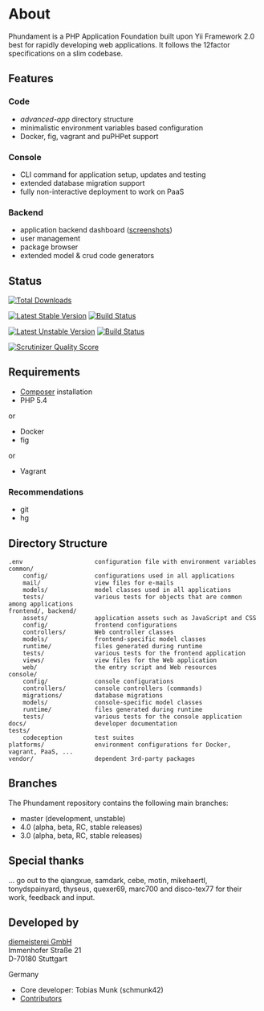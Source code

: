 About
=====

Phundament is a PHP Application Foundation built upon Yii Framework 2.0 best for rapidly developing web
applications. It follows the 12factor specifications on a slim codebase.

Features
--------

### Code

- *advanced-app* directory structure
- minimalistic environment variables based configuration
- Docker, fig, vagrant and puPHPet support

### Console

- CLI command for application setup, updates and testing
- extended database migration support
- fully non-interactive deployment to work on PaaS

### Backend

- application backend dashboard ([screenshots](https://plus.google.com/+Phundament/posts/7y1TkmmsrcN?pid=6070967303804764434&oid=114873431066202526630))
- user management
- package browser
- extended model & crud code generators

Status
------

[![Total Downloads](https://poser.pugx.org/phundament/app/downloads.png)](https://packagist.org/packages/phundament/app)

[![Latest Stable Version](https://poser.pugx.org/phundament/app/v/stable.png)](https://packagist.org/packages/phundament/app)
[![Build Status](https://travis-ci.org/phundament/app.png?branch=4.0)](https://travis-ci.org/phundament/app)

[![Latest Unstable Version](https://poser.pugx.org/phundament/app/v/unstable.png)](https://packagist.org/packages/phundament/app)
[![Build Status](https://travis-ci.org/phundament/app.png?branch=master)](https://travis-ci.org/phundament/app)

[![Scrutinizer Quality Score](https://scrutinizer-ci.com/g/phundament/app/badges/quality-score.png?s=4d1ce01151a4e82df75b563e7ccf0001cc227bd1)](https://scrutinizer-ci.com/g/phundament/app/)

Requirements
------------

- [Composer](http://getcomposer.org/doc/00-intro.md#installation-nix) installation
- PHP 5.4

or  
 
 - Docker
 - fig
  
or 
 
 - Vagrant

### Recommendations

- git
- hg

Directory Structure
-------------------

```
.env                    configuration file with environment variables
common/
    config/             configurations used in all applications
    mail/               view files for e-mails
    models/             model classes used in all applications
    tests/              various tests for objects that are common among applications
frontend/, backend/
    assets/             application assets such as JavaScript and CSS
    config/             frontend configurations
    controllers/        Web controller classes
    models/             frontend-specific model classes
    runtime/            files generated during runtime
    tests/              various tests for the frontend application
    views/              view files for the Web application
    web/                the entry script and Web resources
console/
    config/             console configurations
    controllers/        console controllers (commands)
    migrations/         database migrations
    models/             console-specific model classes
    runtime/            files generated during runtime
    tests/              various tests for the console application
docs/                   developer documentation
tests/
    codeception         test suites
platforms/              environment configurations for Docker, vagrant, PaaS, ...
vendor/                 dependent 3rd-party packages
```

Branches
--------

The Phundament repository contains the following main branches:

- master (development, unstable)
- 4.0 (alpha, beta, RC, stable releases)
- 3.0 (alpha, beta, RC, stable releases)

Special thanks
--------------

... go out to the qiangxue, samdark, cebe, motin, mikehaertl, tonydspainyard, thyseus, quexer69, marc700 and disco-tex77 for their work, feedback and input.

Developed by
------------

[diemeisterei GmbH](http://diemeisterei.de)  
Immenhofer Straße 21  
D-70180 Stuttgart

Germany

- Core developer: Tobias Munk (schmunk42)
- [Contributors](https://github.com/phundament/app/graphs/contributors)
